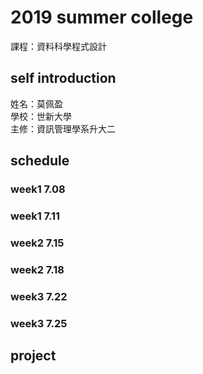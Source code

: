 # 2019 summer college
課程：資料科學程式設計
## self introduction
姓名：莫佩盈<br/>
學校：世新大學<br/>
主修：資訊管理學系升大二<br/>
## schedule
### week1 7.08
### week1 7.11
### week2 7.15
### week2 7.18
### week3 7.22
### week3 7.25
## project 
